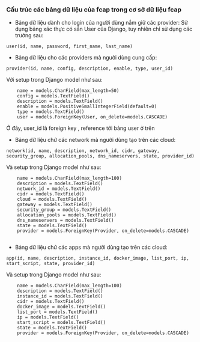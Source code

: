 ### Cấu trúc các bảng dữ liệu của fcap trong cơ sở dữ liệu fcap

- Bảng dữ liệu dành cho login của người dùng nắm giữ các provider: Sử dụng bảng xác thực có sẵn User của Django, tuy nhiên chỉ sử dụng các trường sau:
```
user(id, name, password, first_name, last_name)
```
- Bảng dữ liệu cho các providers mà người dùng cung cấp:
```
provider(id, name, config, description, enable, type, user_id)
```
Với setup trong Django model như sau:
```
    name = models.CharField(max_length=50)
    config = models.TextField()
    description = models.TextField()
    enable = models.PositiveSmallIntegerField(default=0)
    type = models.TextField()
    user = models.ForeignKey(User, on_delete=models.CASCADE)
```
Ở đây, user_id là foreign key , reference tới bảng user ở trên

- Bảng dữ liệu chứ các network mà người dùng tạo trên các cloud:

```
network(id, name, description, network_id, cidr, gateway, security_group, allocation_pools, dns_nameservers, state, provider_id)
```
Và setup trong Django model như sau:

```
    name = models.CharField(max_length=100)
    description = models.TextField()
    network_id = models.TextField()
    cidr = models.TextField()
    cloud = models.TextField()
    gateway = models.TextField()
    security_group = models.TextField()
    allocation_pools = models.TextField()
    dns_nameservers = models.TextField()
    state = models.TextField()
    provider = models.ForeignKey(Provider, on_delete=models.CASCADE)
    
```
 
- Bảng dữ liệu chứ các apps mà người dùng tạo trên các cloud:

```
app(id, name, description, instance_id, docker_image, list_port, ip, start_script, state, provider_id)

```

Và setup trong Django model như sau:

```
    name = models.CharField(max_length=100)
    description = models.TextField()
    instance_id = models.TextField()
    cidr = models.TextField()
    docker_image = models.TextField()
    list_port = models.TextField()
    ip = models.TextField()
    start_script = models.TextField()
    state = models.TextField()
    provider = models.ForeignKey(Provider, on_delete=models.CASCADE)
    
```
